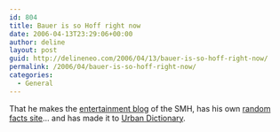 ```yaml
---
id: 804
title: Bauer is so Hoff right now
date: 2006-04-13T23:29:06+00:00
author: deline
layout: post
guid: http://delineneo.com/2006/04/13/bauer-is-so-hoff-right-now/
permalink: /2006/04/bauer-is-so-hoff-right-now/
categories:
  - General
---
```

That he makes the [entertainment blog](http://blogs.smh.com.au/entertainment/archives/edmund_tadros/003008.html) of the SMH, has his own [random facts site](http://www.notrly.com/jackbauer/index.php?topthirty)&#8230; and has made it to [Urban Dictionary](http://www.urbandictionary.com/define.php?term=Jack%20Bauer).